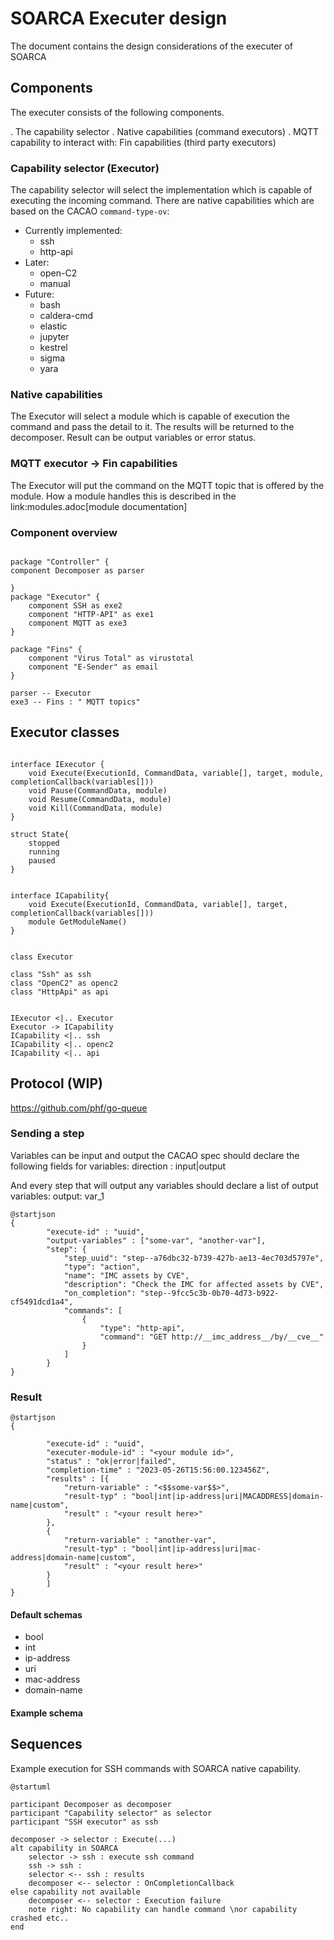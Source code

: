 # SOARCA Executer design

The document contains the design considerations of the executer of SOARCA

## Components

The executer consists of the following components. 

. The capability selector
. Native capabilities (command executors)
. MQTT capability to interact with: Fin capabilities (third party executors)

### Capability selector (Executor)

The capability selector will select the implementation which is capable of executing the incoming command. There are native capabilities which are based on the CACAO `command-type-ov`:

* Currently implemented:
    * ssh
    * http-api
* Later:
    * open-C2
    * manual
* Future:
    * bash
    * caldera-cmd
    * elastic
    * jupyter
    * kestrel
    * sigma
    * yara

### Native capabilities
The Executor will select a module which is capable of execution the command and pass the detail to it. The results will be returned to the decomposer. Result can be output variables or error status.

### MQTT executor -> Fin capabilities
The Executor will put the command on the MQTT topic that is offered by the module. How a module handles this is described in the link:modules.adoc[module documentation]

### Component overview

```plantuml

package "Controller" {
component Decomposer as parser

}
package "Executor" {
    component SSH as exe2
    component "HTTP-API" as exe1
    component MQTT as exe3
}

package "Fins" {
    component "Virus Total" as virustotal
    component "E-Sender" as email
}

parser -- Executor
exe3 -- Fins : " MQTT topics"
```


## Executor classes


```plantuml

interface IExecutor {
    void Execute(ExecutionId, CommandData, variable[], target, module, completionCallback(variables[]))
    void Pause(CommandData, module)
    void Resume(CommandData, module)
    void Kill(CommandData, module)
}

struct State{
    stopped
    running
    paused
}


interface ICapability{
    void Execute(ExecutionId, CommandData, variable[], target, completionCallback(variables[]))
    module GetModuleName()
}


class Executor 

class "Ssh" as ssh
class "OpenC2" as openc2
class "HttpApi" as api


IExecutor <|.. Executor
Executor -> ICapability
ICapability <|.. ssh
ICapability <|.. openc2
ICapability <|.. api

```




## Protocol (WIP)
https://github.com/phf/go-queue

### Sending a step

Variables can be input and output the CACAO spec should declare the following fields for variables:
direction : input|output


And every step that will output any variables should declare a list of output variables:
output: var_1

```plantuml
@startjson
{
        "execute-id" : "uuid",
        "output-variables" : ["some-var", "another-var"],
        "step": {
            "step_uuid": "step--a76dbc32-b739-427b-ae13-4ec703d5797e",
            "type": "action",
            "name": "IMC assets by CVE",
            "description": "Check the IMC for affected assets by CVE",
            "on_completion": "step--9fcc5c3b-0b70-4d73-b922-cf5491dcd1a4",
            "commands": [
                {
                    "type": "http-api",
                    "command": "GET http://__imc_address__/by/__cve__"
                }
            ]
        }
}
```

### Result

```plantuml
@startjson
{
       
        "execute-id" : "uuid",
        "executer-module-id" : "<your module id>",
        "status" : "ok|error|failed",
        "completion-time" : "2023-05-26T15:56:00.123456Z",
        "results" : [{ 
            "return-variable" : "<$$some-var$$>",
            "result-typ" : "bool|int|ip-address|uri|MACADDRESS|domain-name|custom",
            "result" : "<your result here>"
        },
        { 
            "return-variable" : "another-var",
            "result-typ" : "bool|int|ip-address|uri|mac-address|domain-name|custom",
            "result" : "<your result here>"
        }
        ]
}
```

#### Default schemas

* bool
* int
* ip-address
* uri
* mac-address
* domain-name


#### Example schema


## Sequences 

Example execution for SSH commands with SOARCA native capability. 


```plantuml
@startuml

participant Decomposer as decomposer
participant "Capability selector" as selector
participant "SSH executor" as ssh

decomposer -> selector : Execute(...)
alt capability in SOARCA
    selector -> ssh : execute ssh command
    ssh -> ssh : 
    selector <-- ssh : results
    decomposer <-- selector : OnCompletionCallback
else capability not available 
    decomposer <-- selector : Execution failure
    note right: No capability can handle command \nor capability crashed etc..
end
```

